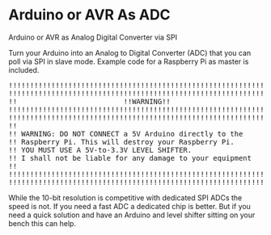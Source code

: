 # Arduino or AVR As ADC
Arduino or AVR as Analog Digital Converter via SPI

Turn your Arduino into an Analog to Digital Converter (ADC) that you can poll via SPI in slave mode. Example code for a Raspberry Pi as master is included.

<pre>!!!!!!!!!!!!!!!!!!!!!!!!!!!!!!!!!!!!!!!!!!!!!!!!!!!!!!!!!!!!!!!!
!!!!!!!!!!!!!!!!!!!!!!!!!!!!!!!!!!!!!!!!!!!!!!!!!!!!!!!!!!!!!!!!
!!                         !!WARNING!!                        !!   
!!!!!!!!!!!!!!!!!!!!!!!!!!!!!!!!!!!!!!!!!!!!!!!!!!!!!!!!!!!!!!!!
!!!!!!!!!!!!!!!!!!!!!!!!!!!!!!!!!!!!!!!!!!!!!!!!!!!!!!!!!!!!!!!!
!!                                                            !!
!! WARNING: DO NOT CONNECT a 5V Arduino directly to the       !!
!! Raspberry Pi. This will destroy your Raspberry Pi.         !!
!! YOU MUST USE A 5V-to-3.3V LEVEL SHIFTER.                   !!
!! I shall not be liable for any damage to your equipment     !!
!!                                                            !!
!!!!!!!!!!!!!!!!!!!!!!!!!!!!!!!!!!!!!!!!!!!!!!!!!!!!!!!!!!!!!!!!
!!!!!!!!!!!!!!!!!!!!!!!!!!!!!!!!!!!!!!!!!!!!!!!!!!!!!!!!!!!!!!!!</pre>

While the 10-bit resolution is competitive with dedicated SPI ADCs the speed is not. If you need a fast ADC a dedicated chip is better. But if you need a quick solution and have an Arduino and level shifter sitting on your bench this can help.
